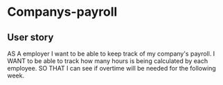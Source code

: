 # Companys-payroll

## User story

AS A employer I want to be able to keep track of my company's payroll.
I WANT to be able to track how many hours is being calculated by each employee.
SO THAT I can see if overtime will be needed for the following week.
